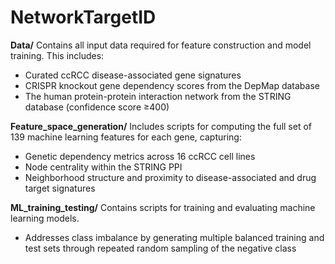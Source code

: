 # NetworkTargetID

**Data/**
Contains all input data required for feature construction and model training. This includes:
  - Curated ccRCC disease-associated gene signatures
  - CRISPR knockout gene dependency scores from the DepMap database
  - The human protein-protein interaction network from the STRING database (confidence score ≥400)

**Feature_space_generation/**
Includes scripts for computing the full set of 139 machine learning features for each gene, capturing: 
  - Genetic dependency metrics across 16 ccRCC cell lines
  - Node centrality within the STRING PPI
  - Neighborhood structure and proximity to disease-associated and drug target signatures

**ML_training_testing/**
Contains scripts for training and evaluating machine learning models.
  - Addresses class imbalance by generating multiple balanced training and test sets through repeated random sampling of the negative class

